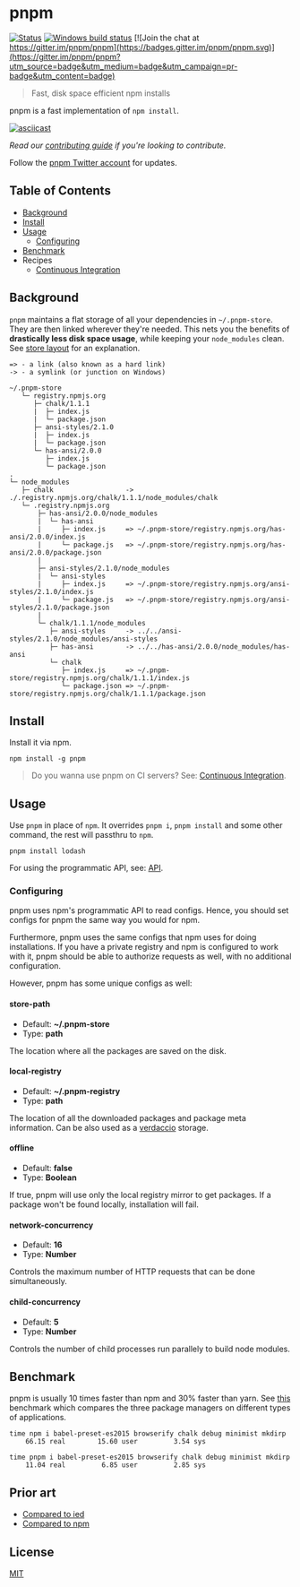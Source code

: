 # pnpm

[![Status](https://travis-ci.org/pnpm/pnpm.svg?branch=master)](https://travis-ci.org/pnpm/pnpm "See test builds")
[![Windows build status](https://ci.appveyor.com/api/projects/status/f7437jbcml04x750/branch/master?svg=true)](https://ci.appveyor.com/project/zkochan/pnpm-17nv8/branch/master)
[![Join the chat at https://gitter.im/pnpm/pnpm](https://badges.gitter.im/pnpm/pnpm.svg)](https://gitter.im/pnpm/pnpm?utm_source=badge&utm_medium=badge&utm_campaign=pr-badge&utm_content=badge)

> Fast, disk space efficient npm installs

pnpm is a fast implementation of `npm install`.

[![asciicast](http://i.imgur.com/6GLLHaV.gif)](https://asciinema.org/a/99357)

*Read our [contributing guide](CONTRIBUTING.md) if you're looking to contribute.*

Follow the [pnpm Twitter account](https://twitter.com/pnpmjs) for updates.

## Table of Contents

* [Background](#background)
* [Install](#install)
* [Usage](#usage)
  * [Configuring](#configuring)
* [Benchmark](#benchmark)
* Recipes
  * [Continuous Integration](docs/recipes/continuous-integration.md)

## Background

`pnpm` maintains a flat storage of all your dependencies in `~/.pnpm-store`. They are then linked wherever they're needed.
This nets you the benefits of **drastically less disk space usage**, while keeping your `node_modules` clean.
See [store layout](docs/store-layout.md) for an explanation.

```
=> - a link (also known as a hard link)
-> - a symlink (or junction on Windows)

~/.pnpm-store
   └─ registry.npmjs.org
      ├─ chalk/1.1.1
      |  ├─ index.js
      |  └─ package.json
      ├─ ansi-styles/2.1.0
      |  ├─ index.js
      |  └─ package.json
      └─ has-ansi/2.0.0
         ├─ index.js
         └─ package.json
.
└─ node_modules
   ├─ chalk                  -> ./.registry.npmjs.org/chalk/1.1.1/node_modules/chalk
   └─ .registry.npmjs.org
       ├─ has-ansi/2.0.0/node_modules
       |  └─ has-ansi
       |     ├─ index.js     => ~/.pnpm-store/registry.npmjs.org/has-ansi/2.0.0/index.js
       |     └─ package.js   => ~/.pnpm-store/registry.npmjs.org/has-ansi/2.0.0/package.json
       |
       ├─ ansi-styles/2.1.0/node_modules
       |  └─ ansi-styles
       |     ├─ index.js     => ~/.pnpm-store/registry.npmjs.org/ansi-styles/2.1.0/index.js
       |     └─ package.js   => ~/.pnpm-store/registry.npmjs.org/ansi-styles/2.1.0/package.json
       |
       └─ chalk/1.1.1/node_modules
          ├─ ansi-styles     -> ../../ansi-styles/2.1.0/node_modules/ansi-styles
          ├─ has-ansi        -> ../../has-ansi/2.0.0/node_modules/has-ansi
          └─ chalk
             ├─ index.js     => ~/.pnpm-store/registry.npmjs.org/chalk/1.1.1/index.js
             └─ package.json => ~/.pnpm-store/registry.npmjs.org/chalk/1.1.1/package.json
```

## Install

Install it via npm.

```
npm install -g pnpm
```

> Do you wanna use pnpm on CI servers? See: [Continuous Integration](docs/recipes/continuous-integration.md).

## Usage

Use `pnpm` in place of `npm`. It overrides `pnpm i`, `pnpm install` and some other command, the rest will passthru to `npm`.

```
pnpm install lodash
```

For using the programmatic API, see: [API](docs/api.md).

### Configuring

pnpm uses npm's programmatic API to read configs. Hence, you should set configs for pnpm the same way you would for npm.

Furthermore, pnpm uses the same configs that npm uses for doing installations. If you have a private registry and npm is configured
to work with it, pnpm should be able to authorize requests as well, with no additional configuration.

However, pnpm has some unique configs as well:

#### store-path

* Default: **~/.pnpm-store**
* Type: **path**

The location where all the packages are saved on the disk.

#### local-registry

* Default: **~/.pnpm-registry**
* Type: **path**

The location of all the downloaded packages and package meta information.
Can be also used as a [verdaccio](https://github.com/verdaccio/verdaccio) storage.

#### offline

* Default: **false**
* Type: **Boolean**

If true, pnpm will use only the local registry mirror to get packages.
If a package won't be found locally, installation will fail.

#### network-concurrency

* Default: **16**
* Type: **Number**

Controls the maximum number of HTTP requests that can be done simultaneously.

#### child-concurrency

* Default: **5**
* Type: **Number**

Controls the number of child processes run parallely to build node modules.

## Benchmark

pnpm is usually 10 times faster than npm and 30% faster than yarn. See [this](https://github.com/zkochan/node-package-manager-benchmark)
benchmark which compares the three package managers on different types of applications.

```
time npm i babel-preset-es2015 browserify chalk debug minimist mkdirp
    66.15 real        15.60 user         3.54 sys
```

```
time pnpm i babel-preset-es2015 browserify chalk debug minimist mkdirp
    11.04 real         6.85 user         2.85 sys
```

## Prior art

* [Compared to ied](docs/vs-ied.md)
* [Compared to npm](docs/vs-npm.md)

## License

[MIT](https://github.com/pnpm/pnpm/blob/master/LICENSE)

[contributors]: http://github.com/pnpm/pnpm/contributors

